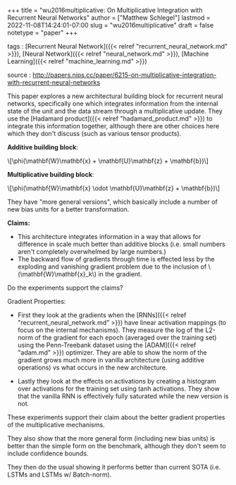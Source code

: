 +++
title = "wu2016multiplicative: On Multiplicative Integration with Recurrent Neural Networks"
author = ["Matthew Schlegel"]
lastmod = 2022-11-08T14:24:01-07:00
slug = "wu2016multiplicative"
draft = false
notetype = "paper"
+++

tags
: [Recurrent Neural Network]({{< relref "recurrent_neural_network.md" >}}), [Neural Network]({{< relref "neural_network.md" >}}), [Machine Learning]({{< relref "machine_learning.md" >}})

source
: <http://papers.nips.cc/paper/6215-on-multiplicative-integration-with-recurrent-neural-networks>

This paper explores a new architectural building block for recurrent neural networks, specifically one which integrates information from the internal state of the unit and the data stream through a multiplicative update. They use the [Hadamard product]({{< relref "hadamard_product.md" >}}) to integrate this information together, although there are other choices here which they don't discuss (such as various tensor products).

**Additive building block**:

\\[\phi(\mathbf{W}\mathbf{x} + \mathbf{U}\mathbf{z} + \mathbf{b})\\]

**Multiplicative building block**:

\\[\phi(\mathbf{W}\mathbf{x} \odot \mathbf{U}\mathbf{z} + \mathbf{b})\\]

They have "more general versions", which basically include a number of new bias units for a better transformation.

**Claims:**

-   This architecture integrates information in a way that allows for difference in scale much better than additive blocks (i.e. small numbers aren't completely overwhelmed by large numbers.)
-   The backward flow of gradients through time is effected less by the exploding and vanishing gradient problem due to the inclusion of \\(\mathbf{W}\mathbf{x}\_k\\) in the gradient.

Do the experiments support the claims?

Gradient Properties:

-   First they look at the gradients when the [RNNs]({{< relref "recurrent_neural_network.md" >}}) have linear activation mappings (to focus on the internal mechanisms).  They measure the log of the L2-norm of the gradient for each epoch (averaged over the training set) using the Penn-Treebank dataset using the [ADAM]({{< relref "adam.md" >}}) optimizer. They are able to show the norm of the gradient grows much more in vanilla architecture (using additive operations) vs what occurs in the new architecture.

-   Lastly they look at the effects on activations by creating a histogram over activations for the training set using tanh activations. They show that the vanilla RNN is effectively fully saturated while the new version is not.

These experiments support their claim about the better gradient properties of the multiplicative mechanisms.

They also show that the more general form (including new bias units) is better than the simple form on the benchmark, although they don't seem to include confidence bounds.

They then do the usual showing it performs better than current SOTA (i.e. LSTMs and LSTMs w/ Batch-norm).
